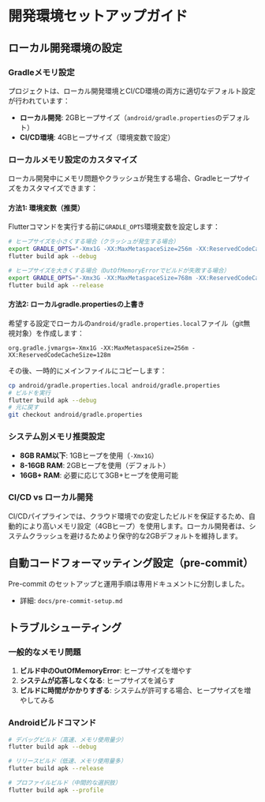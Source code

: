 # 開発環境セットアップガイド

## ローカル開発環境の設定

### Gradleメモリ設定

プロジェクトは、ローカル開発環境とCI/CD環境の両方に適切なデフォルト設定が行われています：

- **ローカル開発**: 2GBヒープサイズ（`android/gradle.properties`のデフォルト）
- **CI/CD環境**: 4GBヒープサイズ（環境変数で設定）

### ローカルメモリ設定のカスタマイズ

ローカル開発中にメモリ問題やクラッシュが発生する場合、Gradleヒープサイズをカスタマイズできます：

#### 方法1: 環境変数（推奨）
Flutterコマンドを実行する前に`GRADLE_OPTS`環境変数を設定します：

```bash
# ヒープサイズを小さくする場合（クラッシュが発生する場合）
export GRADLE_OPTS="-Xmx1G -XX:MaxMetaspaceSize=256m -XX:ReservedCodeCacheSize=128m"
flutter build apk --debug

# ヒープサイズを大きくする場合（OutOfMemoryErrorでビルドが失敗する場合）
export GRADLE_OPTS="-Xmx3G -XX:MaxMetaspaceSize=768m -XX:ReservedCodeCacheSize=384m"
flutter build apk --release
```

#### 方法2: ローカルgradle.propertiesの上書き
希望する設定でローカルの`android/gradle.properties.local`ファイル（git無視対象）を作成します：

```properties
org.gradle.jvmargs=-Xmx1G -XX:MaxMetaspaceSize=256m -XX:ReservedCodeCacheSize=128m
```

その後、一時的にメインファイルにコピーします：
```bash
cp android/gradle.properties.local android/gradle.properties
# ビルドを実行
flutter build apk --debug
# 元に戻す
git checkout android/gradle.properties
```

### システム別メモリ推奨設定

- **8GB RAM以下**: 1GBヒープを使用（`-Xmx1G`）
- **8-16GB RAM**: 2GBヒープを使用（デフォルト）
- **16GB+ RAM**: 必要に応じて3GB+ヒープを使用可能

### CI/CD vs ローカル開発

CI/CDパイプラインでは、クラウド環境での安定したビルドを保証するため、自動的により高いメモリ設定（4GBヒープ）を使用します。ローカル開発者は、システムクラッシュを避けるためより保守的な2GBデフォルトを維持します。

## 自動コードフォーマッティング設定（pre-commit）

Pre-commit のセットアップと運用手順は専用ドキュメントに分割しました。

- 詳細: `docs/pre-commit-setup.md`

## トラブルシューティング

### 一般的なメモリ問題

1. **ビルド中のOutOfMemoryError**: ヒープサイズを増やす
2. **システムが応答しなくなる**: ヒープサイズを減らす
3. **ビルドに時間がかかりすぎる**: システムが許可する場合、ヒープサイズを増やしてみる

### Androidビルドコマンド

```bash
# デバッグビルド（高速、メモリ使用量少）
flutter build apk --debug

# リリースビルド（低速、メモリ使用量多）
flutter build apk --release

# プロファイルビルド（中間的な選択肢）
flutter build apk --profile
```
